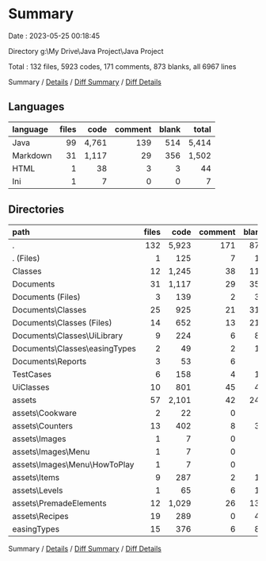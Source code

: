 # Summary

Date : 2023-05-25 00:18:45

Directory g:\\My Drive\\Java Project\\Java Project

Total : 132 files,  5923 codes, 171 comments, 873 blanks, all 6967 lines

Summary / [Details](details.md) / [Diff Summary](diff.md) / [Diff Details](diff-details.md)

## Languages
| language | files | code | comment | blank | total |
| :--- | ---: | ---: | ---: | ---: | ---: |
| Java | 99 | 4,761 | 139 | 514 | 5,414 |
| Markdown | 31 | 1,117 | 29 | 356 | 1,502 |
| HTML | 1 | 38 | 3 | 3 | 44 |
| Ini | 1 | 7 | 0 | 0 | 7 |

## Directories
| path | files | code | comment | blank | total |
| :--- | ---: | ---: | ---: | ---: | ---: |
| . | 132 | 5,923 | 171 | 873 | 6,967 |
| . (Files) | 1 | 125 | 7 | 14 | 146 |
| Classes | 12 | 1,245 | 38 | 112 | 1,395 |
| Documents | 31 | 1,117 | 29 | 356 | 1,502 |
| Documents (Files) | 3 | 139 | 2 | 37 | 178 |
| Documents\\Classes | 25 | 925 | 21 | 318 | 1,264 |
| Documents\\Classes (Files) | 14 | 652 | 13 | 212 | 877 |
| Documents\\Classes\\UiLibrary | 9 | 224 | 6 | 88 | 318 |
| Documents\\Classes\\easingTypes | 2 | 49 | 2 | 18 | 69 |
| Documents\\Reports | 3 | 53 | 6 | 1 | 60 |
| TestCases | 6 | 158 | 4 | 17 | 179 |
| UiClasses | 10 | 801 | 45 | 42 | 888 |
| assets | 57 | 2,101 | 42 | 243 | 2,386 |
| assets\\Cookware | 2 | 22 | 0 | 8 | 30 |
| assets\\Counters | 13 | 402 | 8 | 37 | 447 |
| assets\\Images | 1 | 7 | 0 | 0 | 7 |
| assets\\Images\\Menu | 1 | 7 | 0 | 0 | 7 |
| assets\\Images\\Menu\\HowToPlay | 1 | 7 | 0 | 0 | 7 |
| assets\\Items | 9 | 287 | 2 | 10 | 299 |
| assets\\Levels | 1 | 65 | 6 | 12 | 83 |
| assets\\PremadeElements | 12 | 1,029 | 26 | 132 | 1,187 |
| assets\\Recipes | 19 | 289 | 0 | 44 | 333 |
| easingTypes | 15 | 376 | 6 | 89 | 471 |

Summary / [Details](details.md) / [Diff Summary](diff.md) / [Diff Details](diff-details.md)